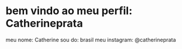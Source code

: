 # bem vindo ao meu perfil: Catherineprata
meu nome: Catherine
sou do: brasil
meu instagram: @catherineprata
